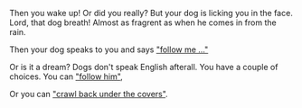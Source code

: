 Then you wake up! Or did you really? But your dog is licking you in the face. Lord, that dog breath!  Almost as fragrent as when he comes in from the rain.

Then your dog speaks to you and says ["follow me ..."](../play-with-dog/dog.md)

Or is it a dream?  Dogs don't speak English afterall.  You have a couple of choices.  You can ["follow him"](../play-with-dog.md),

Or you can ["crawl back under the covers"](crawl-under-covers/covers.md).
